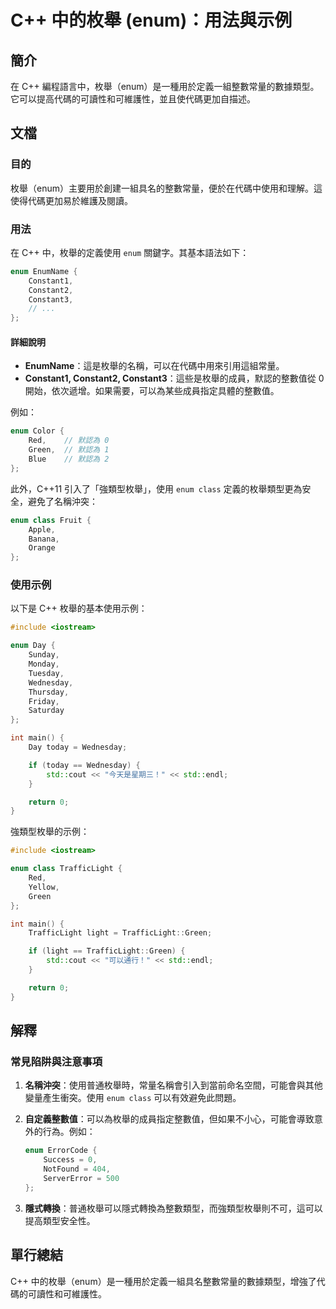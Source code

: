 <!--
Meta Description: # C++ 中的枚舉 (enum)：用法與示例 ## 簡介 在 C++ 編程語言中，枚舉（enum）是一種用於定義一組整數常量的數據類型。它可以提高代碼的可讀性和可維護性，並且使代碼更加自描述。 ## 文檔 ### 目的 枚舉（enum）主要用於創建一組具名的整數常量，便於在代碼中使用和理解。這使得...
Meta Keywords: enum, cpp, green, class, std
-->

# C++ 中的枚舉 (enum)：用法與示例

## 簡介
在 C++ 編程語言中，枚舉（enum）是一種用於定義一組整數常量的數據類型。它可以提高代碼的可讀性和可維護性，並且使代碼更加自描述。

## 文檔
### 目的
枚舉（enum）主要用於創建一組具名的整數常量，便於在代碼中使用和理解。這使得代碼更加易於維護及閱讀。

### 用法
在 C++ 中，枚舉的定義使用 `enum` 關鍵字。其基本語法如下：

```cpp
enum EnumName {
    Constant1,
    Constant2,
    Constant3,
    // ... 
};
```

#### 詳細說明
- **EnumName**：這是枚舉的名稱，可以在代碼中用來引用這組常量。
- **Constant1, Constant2, Constant3**：這些是枚舉的成員，默認的整數值從 0 開始，依次遞增。如果需要，可以為某些成員指定具體的整數值。

例如：

```cpp
enum Color {
    Red,    // 默認為 0
    Green,  // 默認為 1
    Blue    // 默認為 2
};
```

此外，C++11 引入了「強類型枚舉」，使用 `enum class` 定義的枚舉類型更為安全，避免了名稱沖突：

```cpp
enum class Fruit {
    Apple,
    Banana,
    Orange
};
```

### 使用示例
以下是 C++ 枚舉的基本使用示例：

```cpp
#include <iostream>

enum Day {
    Sunday,
    Monday,
    Tuesday,
    Wednesday,
    Thursday,
    Friday,
    Saturday
};

int main() {
    Day today = Wednesday;

    if (today == Wednesday) {
        std::cout << "今天是星期三！" << std::endl;
    }

    return 0;
}
```

強類型枚舉的示例：

```cpp
#include <iostream>

enum class TrafficLight {
    Red,
    Yellow,
    Green
};

int main() {
    TrafficLight light = TrafficLight::Green;

    if (light == TrafficLight::Green) {
        std::cout << "可以通行！" << std::endl;
    }

    return 0;
}
```

## 解釋
### 常見陷阱與注意事項
1. **名稱沖突**：使用普通枚舉時，常量名稱會引入到當前命名空間，可能會與其他變量產生衝突。使用 `enum class` 可以有效避免此問題。
   
2. **自定義整數值**：可以為枚舉的成員指定整數值，但如果不小心，可能會導致意外的行為。例如：

   ```cpp
   enum ErrorCode {
       Success = 0,
       NotFound = 404,
       ServerError = 500
   };
   ```

3. **隱式轉換**：普通枚舉可以隱式轉換為整數類型，而強類型枚舉則不可，這可以提高類型安全性。

## 單行總結
C++ 中的枚舉（enum）是一種用於定義一組具名整數常量的數據類型，增強了代碼的可讀性和可維護性。